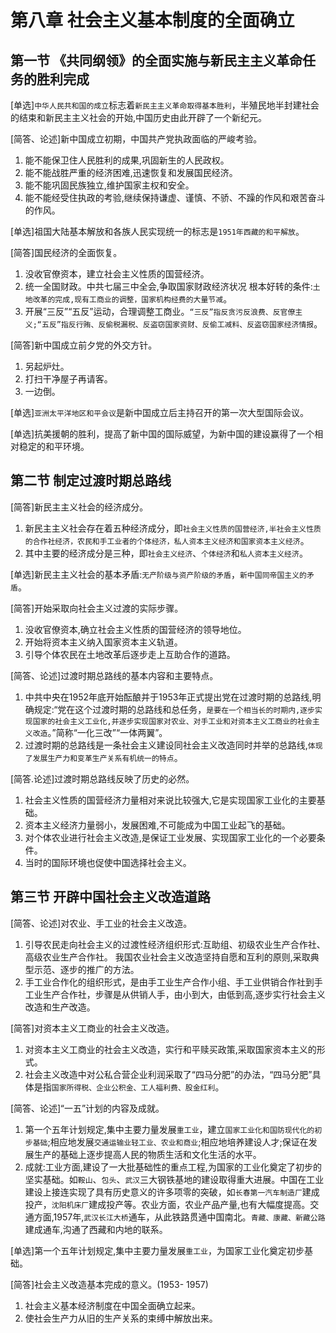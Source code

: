 # 第八章 社会主义基本制度的全面确立

## 第一节 《共同纲领》的全面实施与新民主主义革命任务的胜利完成

[单选]`中华人民共和国的成立`标志着`新民主主义革命取得基本胜利`，半殖民地半封建社会的结束和新民主主义社会的开始,中国历史由此开辟了一个新纪元。

[简答、论述]新中国成立初期，中国共产党执政面临的严峻考验。

1. 能不能保卫住人民胜利的成果,巩固新生的人民政权。
2. 能不能战胜严重的经济困难,迅速恢复和发展国民经济。
3. 能不能巩固民族独立,维护国家主权和安全。
4. 能不能经受住执政的考验,继续保持谦虚、谨慎、不骄、不躁的作风和艰苦奋斗的作风。

[单选]祖国大陆基本解放和各族人民实现统一的标志是`1951年西藏的和平解放`。

[简答]国民经济的全面恢复。

1. 没收官僚资本，建立社会主义性质的国营经济。
2. 统一全国财政。中共七届三中全会,争取国家财政经济状况 根本好转的条件:`土地改革的完成,现有工商业的调整，国家机构经费的大量节减`。
3. 开展“三反”“五反”运动，合理调整工商业。`“三反”指反贪污反浪费、反官僚主义;“五反”指反行贿、反偷税漏税、反盗窃国家资财、反偷工减料、反盗窃国家经济情报`。

[简答]新中国成立前夕党的外交方针。

1. 另起炉灶。
2. 打扫干净屋子再请客。
3. 一边倒。

[单选]`亚洲太平洋地区和平会议`是新中国成立后主持召开的第一次大型国际会议。

[单选]抗美援朝的胜利，提高了新中国的国际威望，为新中国的建设赢得了一个相对稳定的和平环境。

## 第二节 制定过渡时期总路线

[简答]新民主主义社会的经济成分。

1. 新民主主义社会存在着五种经济成分，即`社会主义性质的国营经济,半社会主义性质的合作社经济，农民和手工业者的个体经济，私人资本主义经济和国家资本主义经济`。
2. 其中主要的经济成分是三种，即`社会主义经济`、`个体经济`和`私人资本主义经济`。

[单选]新民主主义社会的基本矛盾:`无产阶级与资产阶级的矛盾`，`新中国同帝国主义的矛盾`。

[简答]开始采取向社会主义过渡的实际步骤。

1. 没收官僚资本,确立社会主义性质的国营经济的领导地位。
2. 开始将资本主义纳入国家资本主义轨道。
3. 引导个体农民在土地改革后逐步走上互助合作的道路。

[简答、论述]过渡时期总路线的基本内容和主要特点。

1. 中共中央在1952年底开始酝酿并于1953年正式提出党在过渡时期的总路线,明确规定:“党在这个过渡时期的总路线和总任务，`是要在一个相当长的时期内,逐步实现国家的社会主义工业化,并逐步实现国家对农业、对手工业和对资本主义工商业的社会主义改造`。”简称“一化三改”“一体两翼”。
2. 过渡时期的总路线是一条社会主义建设同社会主义改造同时并举的总路线,`体现了发展生产力和变革生产关系有机统一的特点`。

[简答.论述]过渡时期总路线反映了历史的必然。

1. 社会主义性质的国营经济力量相对来说比较强大,它是实现国家工业化的主要基础。
2. 资本主义经济力量弱小，发展困难,不可能成为中国工业起飞的基础。
3. 对个体农业进行社会主义改造,是保证工业发展、实现国家工业化的一个必要条件。
4. 当时的国际环境也促使中国选择社会主义。

## 第三节 开辟中国社会主义改造道路

[简答、论述]对农业、手工业的社会主义改造。

1. 引导农民走向社会主义的过渡性经济组织形式:互助组、初级农业生产合作社、高级农业生产合作社。
我国农业社会主义改造坚持自愿和互利的原则,采取典型示范、逐步的推广的方法。
2. 手工业合作化的组织形式，是由手工业生产合作小组、手工业供销合作社到手工业生产合作社，步骤是从供销人手，由小到大，由低到高,逐步实行社会主义改造和生产改造。

[简答]对资本主义工商业的社会主义改造。

1. 对资本主义工商业的社会主义改造，实行和平赎买政策,采取国家资本主义的形式。
2. 社会主义改造中对公私合营企业利润采取了“四马分肥”的办法，“四马分肥”具体是指`国家所得税、企业公积金、工人福利费、股金红利`。

[简答、论述]“一五”计划的内容及成就。

1. 第一个五年计划规定,集中主要力量发展`重工业`，建立`国家工业化和国防现代化的初步基础`;相应地发展`交通运输业轻工业、农业和商业`;相应地培养建设人才;保证在发展生产的基础上逐步提高人民的物质生活和文化生活的水平。
2. 成就:工业方面,建设了一大批基础性的重点工程,为国家的工业化奠定了初步的坚实基础。如`鞍山`、`包头`、`武汉`三大钢铁基地的建设取得重大进展。中国在工业建设上接连实现了具有历史意义的许多项零的突破，如`长春第一汽车制造厂`建成投产，`沈阳机床厂`建成投产等。农业方面，农业产品产量,也有大幅度提高。交通方面,1957年,`武汉长江大桥`通车，从此铁路贯通中国南北。`青藏、康藏、新藏公路`建成通车,沟通了西藏和内地的联系。

[单选]第一个五年计划规定,集中主要力量发展`重工业`，为国家工业化奠定初步基础。

[简答]社会主义改造基本完成的意义。(1953- 1957)

1. 社会主义基本经济制度在中国全面确立起来。
2. 使社会生产力从旧的生产关系的束缚中解放出来。
